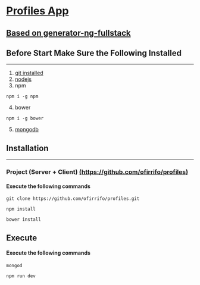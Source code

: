 # [Profiles App](https://github.com/ofirrifo/profiles)

## [Based on generator-ng-fullstack](https://github.com/ericmdantas/generator-ng-fullstack/wiki/Getting-Started)

## Before Start Make Sure the Following Installed
---
1. [git installed ](https://git-scm.com/)
2. [nodejs](https://nodejs.org/en/)
3. npm 
```
npm i -g npm
```
4. bower
```
npm i -g bower
```
5. [mongodb](https://www.mongodb.com)
   

## Installation 
---

### Project (Server + Client)  [(https://github.com/ofirrifo/profiles)](https://github.com/ofirrifo/profiles)

#### Execute the following commands
```
git clone https://github.com/ofirrifo/profiles.git
```

```
npm install
```

```
bower install
```

## Execute

#### Execute the following commands

```
mongod
```

```
npm run dev
```
